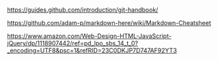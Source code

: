 https://guides.github.com/introduction/git-handbook/

https://github.com/adam-p/markdown-here/wiki/Markdown-Cheatsheet

https://www.amazon.com/Web-Design-HTML-JavaScript-jQuery/dp/1118907442/ref=pd_lpo_sbs_14_t_0?_encoding=UTF8&psc=1&refRID=23C0DKJP7D747AF92YT3